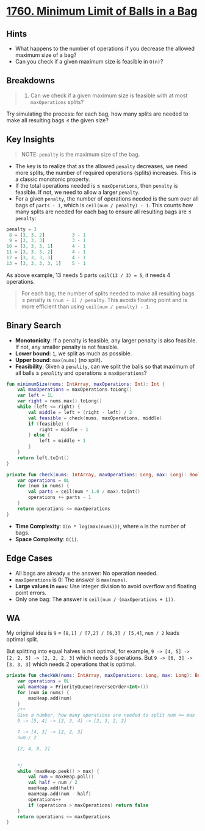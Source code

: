 # [1760. Minimum Limit of Balls in a Bag](https://leetcode.com/problems/minimum-limit-of-balls-in-a-bag/description/)

## Hints
- What happens to the number of operations if you decrease the allowed maximum size of a bag?
- Can you check if a given maximum size is feasible in `O(n)`?

## Breakdowns
> 1. Can we check if a given maximum size is feasible with at most `maxOperations` splits?

Try simulating the process: for each bag, how many splits are needed to make all resulting bags ≤ the given size?

## Key Insights
> NOTE: `penalty` is the maximum size of the bag.

- The key is to realize that as the allowed `penalty` decreases, we need more splits, the number of required operations (splits) increases. This is a classic monotonic property.
- If the total operations needed is ≤ `maxOperations`, then `penalty` is feasible. If not, we need to allow a larger `penalty`.
- For a given `penalty`, the number of operations needed is the sum over all bags of `parts - 1`, which is `ceil(num / penalty) - 1`. This counts how many splits are needed for each bag to ensure all resulting bags are ≤ `penalty`:

```js
penalty = 3
 8 = [3, 3, 2]          3 - 1
 9 = [3, 3, 3]          3 - 1
10 = [3, 3, 3, 1]       4 - 1
11 = [3, 3, 3, 2]       4 - 1
12 = [3, 3, 3, 3]       4 - 1
13 = [3, 3, 3, 3, 1]    5 - 1
```

As above example, 13 needs 5 parts `ceil(13 / 3) = 5`, it needs 4 operations. 

> For each bag, the number of splits needed to make all resulting bags ≤ penalty is `(num - 1) / penalty`. This avoids floating point and is more efficient than using `ceil(num / penalty) - 1`.

## Binary Search
- **Monotonicity**: If a penalty is feasible, any larger penalty is also feasible. If not, any smaller penalty is not feasible.
- **Lower bound**: `1`, we split as much as possible.
- **Upper bound**: `max(nums)` (no split).
- **Feasibility**: Given a `penality`, can we split the balls so that maximum of all balls ≤ `penality` and operations ≤ `maxOperations`?

```kotlin
fun minimumSize(nums: IntArray, maxOperations: Int): Int {
    val maxOperations = maxOperations.toLong()
    var left = 1L
    var right = nums.max().toLong()
    while (left <= right) {
        val middle = left + (right - left) / 2
        val feasible = check(nums, maxOperations, middle)
        if (feasible) {
            right = middle - 1
        } else {
            left = middle + 1
        }
    }
    return left.toInt()
}

private fun check(nums: IntArray, maxOperations: Long, max: Long): Boolean {
    var operations = 0L
    for (num in nums) {
        val parts = ceil(num * 1.0 / max).toInt()
        operations += parts - 1
    }
    return operations <= maxOperations
}
```

- **Time Complexity**: `O(n * log(max(nums)))`, where `n` is the number of bags.
- **Space Complexity**: `O(1)`.

## Edge Cases
- All bags are already ≤ the answer: No operation needed.
- `maxOperations` is 0: The answer is `max(nums)`.
- **Large values in `nums`**: Use integer division to avoid overflow and floating point errors.
- Only one bag: The answer is `ceil(num / (maxOperations + 1))`.

## WA
My original idea is `9` = `[8,1] / [7,2] / [6,3] / [5,4]`, `num / 2` leads optimal split.

But splitting into equal halves is not optimal, for example, `9 -> [4, 5] -> [2, 2, 5] -> [2, 2, 2, 3]` which needs 3 operations. But `9 -> [6, 3] -> [3, 3, 3]` which needs 2 operations that is optimal.

```kotlin
private fun checkWA(nums: IntArray, maxOperations: Long, max: Long): Boolean {
    var operations = 0L
    val maxHeap = PriorityQueue(reverseOrder<Int>())
    for (num in nums) {
        maxHeap.add(num)
    }
    /** 
    Give a number, how many operations are needed to split num <= max
    9 -> [5, 4] -> [2, 3, 4] -> [2, 3, 2, 2]

    7 -> [4, 3] -> [2, 2, 3]
    num / 2

    [2, 4, 8, 2]

    
    */ 
    while (maxHeap.peek() > max) {
        val num = maxHeap.poll()
        val half = num / 2
        maxHeap.add(half)
        maxHeap.add(num - half)
        operations++
        if (operations > maxOperations) return false
    }
    return operations <= maxOperations
}
```